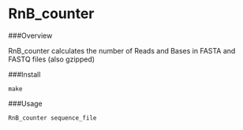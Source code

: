 RnB_counter
===============
###Overview

RnB_counter calculates the number of Reads and Bases in FASTA and FASTQ files (also gzipped)

###Install

```
make
```

###Usage

```
RnB_counter sequence_file
```


